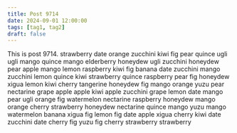 ```yaml
---
title: Post 9714
date: 2024-09-01 12:00:00
tags: [tag1, tag2]
draft: false
---
```

This is post 9714.
strawberry
date
orange
zucchini
kiwi
fig
pear
quince
ugli
ugli
mango
quince
mango
elderberry
honeydew
ugli
zucchini
honeydew
pear
apple
mango
lemon
raspberry
kiwi
fig
banana
date
zucchini
mango
zucchini
lemon
quince
kiwi
strawberry
quince
raspberry
pear
fig
honeydew
xigua
lemon
kiwi
cherry
tangerine
honeydew
fig
mango
orange
yuzu
pear
nectarine
grape
apple
apple
kiwi
apple
zucchini
grape
lemon
date
mango
pear
ugli
orange
fig
watermelon
nectarine
raspberry
honeydew
mango
orange
cherry
strawberry
honeydew
nectarine
quince
mango
yuzu
mango
watermelon
banana
xigua
fig
lemon
fig
date
apple
xigua
cherry
kiwi
date
zucchini
date
cherry
fig
yuzu
fig
cherry
strawberry
strawberry
